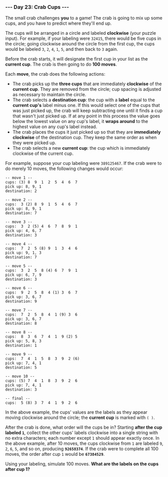 ### --- Day 23: Crab Cups ---

The small crab challenges **you** to a game! The crab is going to mix up some
cups, and you have to predict where they'll end up.

The cups will be arranged in a circle and labeled **clockwise** (your puzzle
input). For example, if your labeling were `32415`, there would be five cups
in the circle; going clockwise around the circle from the first cup, the
cups would be labeled `3`, `2`, `4`, `1`, `5`, and then back to `3` again.

Before the crab starts, it will designate the first cup in your list as the
**current cup**. The crab is then going to do **100 moves**.

Each **move**, the crab does the following actions:

- The crab picks up the **three cups** that are immediately **clockwise** of the
  **current cup**. They are removed from the circle; cup spacing is adjusted
  as necessary to maintain the circle.
- The crab selects a **destination cup**: the cup with a **label** equal to the
  **current cup's** label minus one. If this would select one of the cups
  that was just picked up, the crab will keep subtracting one until it
  finds a cup that wasn't just picked up. If at any point in this
  process the value goes below the lowest value on any cup's label, it
  **wraps around** to the highest value on any cup's label instead.
- The crab places the cups it just picked up so that they are
  **immediately clockwise** of the destination cup. They keep the same order
  as when they were picked up.
- The crab selects a new **current cup**: the cup which is immediately
  clockwise of the current cup.

For example, suppose your cup labeling were `389125467`. If the crab were to
do merely 10 moves, the following changes would occur:

```
-- move 1 --
cups: (3) 8  9  1  2  5  4  6  7
pick up: 8, 9, 1
destination: 2

-- move 2 --
cups:  3 (2) 8  9  1  5  4  6  7
pick up: 8, 9, 1
destination: 7

-- move 3 --
cups:  3  2 (5) 4  6  7  8  9  1
pick up: 4, 6, 7
destination: 3

-- move 4 --
cups:  7  2  5 (8) 9  1  3  4  6
pick up: 9, 1, 3
destination: 7

-- move 5 --
cups:  3  2  5  8 (4) 6  7  9  1
pick up: 6, 7, 9
destination: 3

-- move 6 --
cups:  9  2  5  8  4 (1) 3  6  7
pick up: 3, 6, 7
destination: 9

-- move 7 --
cups:  7  2  5  8  4  1 (9) 3  6
pick up: 3, 6, 7
destination: 8

-- move 8 --
cups:  8  3  6  7  4  1  9 (2) 5
pick up: 5, 8, 3
destination: 1

-- move 9 --
cups:  7  4  1  5  8  3  9  2 (6)
pick up: 7, 4, 1
destination: 5

-- move 10 --
cups: (5) 7  4  1  8  3  9  2  6
pick up: 7, 4, 1
destination: 3

-- final --
cups:  5 (8) 3  7  4  1  9  2  6
```

In the above example, the cups' values are the labels as they appear moving
clockwise around the circle; the **current cup** is marked with `( )`.

After the crab is done, what order will the cups be in? Starting **after the
cup labeled `1`**, collect the other cups' labels clockwise into a single
string with no extra characters; each number except `1` should appear exactly
once. In the above example, after 10 moves, the cups clockwise from `1` are
labeled `9`, `2`, `6`, `5`, and so on, producing **`92658374`**. If the crab were to
complete all 100 moves, the order after cup `1` would be **`67384529`**.

Using your labeling, simulate 100 moves. **What are the labels on the cups
after cup 1?**
